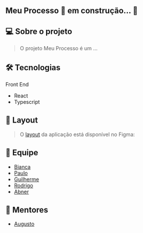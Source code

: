 ## Meu Processo 🚀 em construção... 🚧

## 💻 Sobre o projeto

> O projeto Meu Processo é um ...


## 🛠 Tecnologias

Front End

- React
- Typescript


## 🎨 Layout
> O [layout](https://www.figma.com) da aplicação está disponível no Figma:

## 🤖 Equipe
- [Bianca](https://github.com/bkkater)
- [Paulo](https://www.linkedin.com)
- [Guilherme](https://www.linkedin.com)
- [Rodrigo](https://www.linkedin.com)
- [Abner](https://www.linkedin.com)

## 📏 Mentores
- [Augusto](https://www.linkedin.com/)
